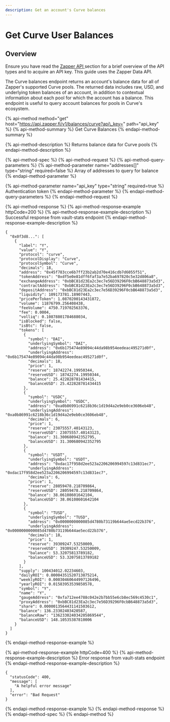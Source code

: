 ```yaml
---
description: Get an account's Curve balances
---
```


# Get Curve User Balances

## Overview

Ensure you have read the [Zapper API ](../zapper-api.md)section for a brief overview of the API types and to acquire an API key. This guide uses the Zapper Data API.

The Curve balances endpoint returns an account's balance data for all of Zapper's supported Curve pools. The returned data includes raw, USD, and underlying token balances of an account, in addition to contextual information about each pool for which the account has a balance. This endpoint is useful to query account balances for pools in Curve's ecosystem.

{% api-method method="get" host="https://api.zapper.fi/v1/balances/curve?api\_key=" path="api\_key" %}
{% api-method-summary %}
Get Curve Balances
{% endapi-method-summary %}

{% api-method-description %}
Returns balance data for Curve pools
{% endapi-method-description %}

{% api-method-spec %}
{% api-method-request %}
{% api-method-query-parameters %}
{% api-method-parameter name="addresses\[\]" type="string" required=false %}
Array of addresses to query for balance
{% endapi-method-parameter %}

{% api-method-parameter name="api\_key" type="string" required=true %}
Authentication token
{% endapi-method-parameter %}
{% endapi-method-query-parameters %}
{% endapi-method-request %}

{% api-method-response %}
{% api-method-response-example httpCode=200 %}
{% api-method-response-example-description %}
Successful response from vault-stats endpoint
{% endapi-method-response-example-description %}

```
{
  "0x0f3d8...": [
    {
      "label": "Y",
      "value": "Y",
      "protocol": "curve",
      "protocolDisplay": "Curve",
      "protocolSymbol": "Curve",
      "decimals": 18,
      "address": "0x45f783cce6b7ff23b2ab2d70e416cdb7d6055f51",
      "tokenAddress": "0xdf5e0e81dff6faf3a7e52ba697820c5e32d806a8",
      "exchangeAddress": "0xbBC81d23Ea2c3ec7e56D39296F0cbB648873a5d3",
      "contractAddress": "0xbBC81d23Ea2c3ec7e56D39296F0cbB648873a5d3",
      "depositAddress": "0xbBC81d23Ea2c3ec7e56D39296F0cbB648873a5d3",
      "liquidity": 109173781.18907443,
      "pricePerToken": 1.0870200143431872,
      "volume": 11876799.256408438,
      "feeVolume": 4750.719702563376,
      "fee": 0.0004,
      "volliq": 0.10878801784688034,
      "isBlocked": false,
      "isBtc": false,
      "tokens": [
        {
          "symbol": "DAI",
          "underlyingSymbol": "DAI",
          "address": "0x6b175474e89094c44da98b954eedeac495271d0f",
          "underlyingAddress": "0x6b175474e89094c44da98b954eedeac495271d0f",
          "decimals": 18,
          "price": 1,
          "reserve": 18742274.19950344,
          "reserveUSD": 18742274.19950344,
          "balance": 25.422828781434415,
          "balanceUSD": 25.422828781434415
        },
        {
          "symbol": "USDC",
          "underlyingSymbol": "USDC",
          "address": "0xa0b86991c6218b36c1d19d4a2e9eb0ce3606eb48",
          "underlyingAddress": "0xa0b86991c6218b36c1d19d4a2e9eb0ce3606eb48",
          "decimals": 6,
          "price": 1,
          "reserve": 23075557.40143123,
          "reserveUSD": 23075557.40143123,
          "balance": 31.300680942352795,
          "balanceUSD": 31.300680942352795
        },
        {
          "symbol": "USDT",
          "underlyingSymbol": "USDT",
          "address": "0xdac17f958d2ee523a2206206994597c13d831ec7",
          "underlyingAddress": "0xdac17f958d2ee523a2206206994597c13d831ec7",
          "decimals": 6,
          "price": 1,
          "reserve": 28059478.218709864,
          "reserveUSD": 28059478.218709864,
          "balance": 38.06108601642104,
          "balanceUSD": 38.06108601642104
        },
        {
          "symbol": "TUSD",
          "underlyingSymbol": "TUSD",
          "address": "0x0000000000085d4780b73119b644ae5ecd22b376",
          "underlyingAddress": "0x0000000000085d4780b73119b644ae5ecd22b376",
          "decimals": 18,
          "price": 1,
          "reserve": 39309247.53250009,
          "reserveUSD": 39309247.53250009,
          "balance": 53.32075813789182,
          "balanceUSD": 53.32075813789182
        }
      ],
      "supply": 100434012.02234603,
      "dailyROI": 0.00004351520713875214,
      "weeklyROI": 0.00030460644997126496,
      "yearlyROI": 0.01583953539850578,
      "symbol": "Y",
      "name": "Y",
      "gaugeAddress": "0xfa712ee4788c042e2b7bb55e6cb8ec569c4530c1",
      "proxyAddress": "0xbBC81d23Ea2c3ec7e56D39296F0cbB648873a5d3",
      "share": 0.0000013564431141503612,
      "balance": 136.23302403420587,
      "balanceRaw": "136233024034205869544",
      "balanceUSD": 148.10535387810006
    }
  ]
} 

```
{% endapi-method-response-example %}

{% api-method-response-example httpCode=400 %}
{% api-method-response-example-description %}
Error response from vault-stats endpoint
{% endapi-method-response-example-description %}

```
{
  "statusCode": 400,
  "message": [
    "A helpful error message"
  ],
  "error": "Bad Request"
}
```
{% endapi-method-response-example %}
{% endapi-method-response %}
{% endapi-method-spec %}
{% endapi-method %}



